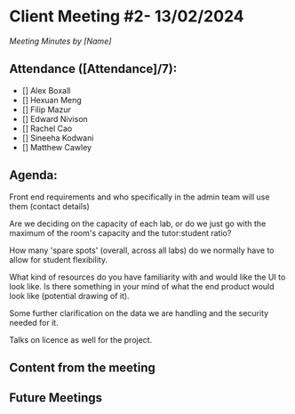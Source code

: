 # Client Meeting #2- 13/02/2024

*Meeting Minutes by [Name]*

## Attendance ([Attendance]/7):

- [] Alex Boxall
- [] Hexuan Meng
- [] Filip Mazur
- [] Edward Nivison
- [] Rachel Cao
- [] Sineeha Kodwani
- [] Matthew Cawley

## Agenda:

Front end requirements and who specifically in the admin team will use them (contact details)

Are we deciding on the capacity of each lab, or do we just go with the maximum of the room's capacity and the tutor:student ratio?

How many 'spare spots' (overall, across all labs) do we normally have to allow for student flexibility.

What kind of resources do you have familiarity with and would like the UI to look like. Is there something in your mind of what the end product would look like (potential drawing of it).

Some further clarification on the data we are handling and the security needed for it.

Talks on licence as well for the project.

## Content from the meeting



## Future Meetings



